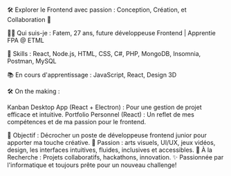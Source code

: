  🛠️ Explorer le Frontend avec passion : Conception, Création, et Collaboration 🎨

👩‍💻 Qui suis-je : Fatem, 27 ans, future développeuse Frontend | Apprentie FPA @ ETML

🚀 Skills : React, Node.js, HTML, CSS, C#, PHP, MongoDB, Insomnia, Postman, MySQL

📚 En cours d'apprentissage : JavaScript, React, Design 3D

🛠️ On the making :

Kanban Desktop App (React + Electron) : Pour une gestion de projet efficace et intuitive.
Portfolio Personnel (React) : Un reflet de mes compétences et de ma passion pour le frontend.


🎯 Objectif : Décrocher un poste de développeuse frontend junior pour apporter ma touche créative.
🎨 Passion : arts visuels, UI/UX, jeux vidéos, design, les interfaces intuitives, fluides, inclusives et accessibles.
🤝 À la Recherche : Projets collaboratifs, hackathons, innovation.
✨ Passionnée par l'informatique et toujours prête pour un nouveau challenge!
